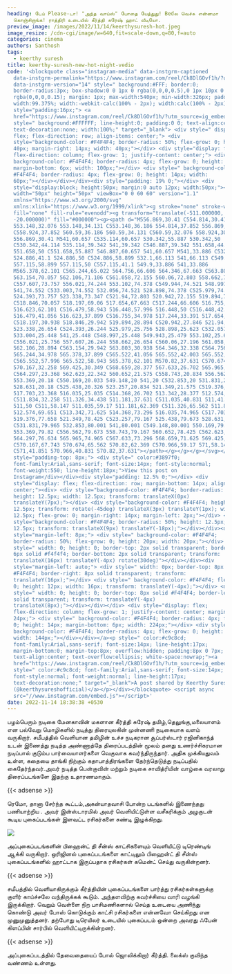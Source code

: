 ```yaml
---
heading: டேய் Please-டா! "அந்த வாய்ஸ்" போதை யேத்துது! Bedல வெச்சு என்னமா
  கொஞ்சிறாங்க! ராத்திரி உடையில் கீர்த்தி சுரேஷ் ஹாட் வீடியோ.
preview_image: /images/2022/11/14/keerthysuresh-hot.jpeg
image_resize: /cdn-cgi/image/w=640,fit=scale-down,q=80,f=auto
categories: cinema
authors: Santhosh
tags:
  - keerthy suresh
title: keerthy-suresh-new-hot-night-vedio
code: '<blockquote class="instagram-media" data-instgrm-captioned
  data-instgrm-permalink="https://www.instagram.com/reel/Ck8DlGOvf1h/?utm_source=ig_embed&amp;utm_campaign=loading"
  data-instgrm-version="14" style=" background:#FFF; border:0;
  border-radius:3px; box-shadow:0 0 1px 0 rgba(0,0,0,0.5),0 1px 10px 0
  rgba(0,0,0,0.15); margin: 1px; max-width:540px; min-width:326px; padding:0;
  width:99.375%; width:-webkit-calc(100% - 2px); width:calc(100% - 2px);"><div
  style="padding:16px;"> <a
  href="https://www.instagram.com/reel/Ck8DlGOvf1h/?utm_source=ig_embed&amp;utm_campaign=loading"
  style=" background:#FFFFFF; line-height:0; padding:0 0; text-align:center;
  text-decoration:none; width:100%;" target="_blank"> <div style=" display:
  flex; flex-direction: row; align-items: center;"> <div
  style="background-color: #F4F4F4; border-radius: 50%; flex-grow: 0; height:
  40px; margin-right: 14px; width: 40px;"></div> <div style="display: flex;
  flex-direction: column; flex-grow: 1; justify-content: center;"> <div style="
  background-color: #F4F4F4; border-radius: 4px; flex-grow: 0; height: 14px;
  margin-bottom: 6px; width: 100px;"></div> <div style=" background-color:
  #F4F4F4; border-radius: 4px; flex-grow: 0; height: 14px; width:
  60px;"></div></div></div><div style="padding: 19% 0;"></div> <div
  style="display:block; height:50px; margin:0 auto 12px; width:50px;"><svg
  width="50px" height="50px" viewBox="0 0 60 60" version="1.1"
  xmlns="https://www.w3.org/2000/svg"
  xmlns:xlink="https://www.w3.org/1999/xlink"><g stroke="none" stroke-width="1"
  fill="none" fill-rule="evenodd"><g transform="translate(-511.000000,
  -20.000000)" fill="#000000"><g><path d="M556.869,30.41 C554.814,30.41
  553.148,32.076 553.148,34.131 C553.148,36.186 554.814,37.852 556.869,37.852
  C558.924,37.852 560.59,36.186 560.59,34.131 C560.59,32.076 558.924,30.41
  556.869,30.41 M541,60.657 C535.114,60.657 530.342,55.887 530.342,50
  C530.342,44.114 535.114,39.342 541,39.342 C546.887,39.342 551.658,44.114
  551.658,50 C551.658,55.887 546.887,60.657 541,60.657 M541,33.886 C532.1,33.886
  524.886,41.1 524.886,50 C524.886,58.899 532.1,66.113 541,66.113 C549.9,66.113
  557.115,58.899 557.115,50 C557.115,41.1 549.9,33.886 541,33.886
  M565.378,62.101 C565.244,65.022 564.756,66.606 564.346,67.663 C563.803,69.06
  563.154,70.057 562.106,71.106 C561.058,72.155 560.06,72.803 558.662,73.347
  C557.607,73.757 556.021,74.244 553.102,74.378 C549.944,74.521 548.997,74.552
  541,74.552 C533.003,74.552 532.056,74.521 528.898,74.378 C525.979,74.244
  524.393,73.757 523.338,73.347 C521.94,72.803 520.942,72.155 519.894,71.106
  C518.846,70.057 518.197,69.06 517.654,67.663 C517.244,66.606 516.755,65.022
  516.623,62.101 C516.479,58.943 516.448,57.996 516.448,50 C516.448,42.003
  516.479,41.056 516.623,37.899 C516.755,34.978 517.244,33.391 517.654,32.338
  C518.197,30.938 518.846,29.942 519.894,28.894 C520.942,27.846 521.94,27.196
  523.338,26.654 C524.393,26.244 525.979,25.756 528.898,25.623 C532.057,25.479
  533.004,25.448 541,25.448 C548.997,25.448 549.943,25.479 553.102,25.623
  C556.021,25.756 557.607,26.244 558.662,26.654 C560.06,27.196 561.058,27.846
  562.106,28.894 C563.154,29.942 563.803,30.938 564.346,32.338 C564.756,33.391
  565.244,34.978 565.378,37.899 C565.522,41.056 565.552,42.003 565.552,50
  C565.552,57.996 565.522,58.943 565.378,62.101 M570.82,37.631 C570.674,34.438
  570.167,32.258 569.425,30.349 C568.659,28.377 567.633,26.702 565.965,25.035
  C564.297,23.368 562.623,22.342 560.652,21.575 C558.743,20.834 556.562,20.326
  553.369,20.18 C550.169,20.033 549.148,20 541,20 C532.853,20 531.831,20.033
  528.631,20.18 C525.438,20.326 523.257,20.834 521.349,21.575 C519.376,22.342
  517.703,23.368 516.035,25.035 C514.368,26.702 513.342,28.377 512.574,30.349
  C511.834,32.258 511.326,34.438 511.181,37.631 C511.035,40.831 511,41.851
  511,50 C511,58.147 511.035,59.17 511.181,62.369 C511.326,65.562 511.834,67.743
  512.574,69.651 C513.342,71.625 514.368,73.296 516.035,74.965 C517.703,76.634
  519.376,77.658 521.349,78.425 C523.257,79.167 525.438,79.673 528.631,79.82
  C531.831,79.965 532.853,80.001 541,80.001 C549.148,80.001 550.169,79.965
  553.369,79.82 C556.562,79.673 558.743,79.167 560.652,78.425 C562.623,77.658
  564.297,76.634 565.965,74.965 C567.633,73.296 568.659,71.625 569.425,69.651
  C570.167,67.743 570.674,65.562 570.82,62.369 C570.966,59.17 571,58.147 571,50
  C571,41.851 570.966,40.831 570.82,37.631"></path></g></g></g></svg></div><div
  style="padding-top: 8px;"> <div style=" color:#3897f0;
  font-family:Arial,sans-serif; font-size:14px; font-style:normal;
  font-weight:550; line-height:18px;">View this post on
  Instagram</div></div><div style="padding: 12.5% 0;"></div> <div
  style="display: flex; flex-direction: row; margin-bottom: 14px; align-items:
  center;"><div> <div style="background-color: #F4F4F4; border-radius: 50%;
  height: 12.5px; width: 12.5px; transform: translateX(0px)
  translateY(7px);"></div> <div style="background-color: #F4F4F4; height:
  12.5px; transform: rotate(-45deg) translateX(3px) translateY(1px); width:
  12.5px; flex-grow: 0; margin-right: 14px; margin-left: 2px;"></div> <div
  style="background-color: #F4F4F4; border-radius: 50%; height: 12.5px; width:
  12.5px; transform: translateX(9px) translateY(-18px);"></div></div><div
  style="margin-left: 8px;"> <div style=" background-color: #F4F4F4;
  border-radius: 50%; flex-grow: 0; height: 20px; width: 20px;"></div> <div
  style=" width: 0; height: 0; border-top: 2px solid transparent; border-left:
  6px solid #f4f4f4; border-bottom: 2px solid transparent; transform:
  translateX(16px) translateY(-4px) rotate(30deg)"></div></div><div
  style="margin-left: auto;"> <div style=" width: 0px; border-top: 8px solid
  #F4F4F4; border-right: 8px solid transparent; transform:
  translateY(16px);"></div> <div style=" background-color: #F4F4F4; flex-grow:
  0; height: 12px; width: 16px; transform: translateY(-4px);"></div> <div
  style=" width: 0; height: 0; border-top: 8px solid #F4F4F4; border-left: 8px
  solid transparent; transform: translateY(-4px)
  translateX(8px);"></div></div></div> <div style="display: flex;
  flex-direction: column; flex-grow: 1; justify-content: center; margin-bottom:
  24px;"> <div style=" background-color: #F4F4F4; border-radius: 4px; flex-grow:
  0; height: 14px; margin-bottom: 6px; width: 224px;"></div> <div style="
  background-color: #F4F4F4; border-radius: 4px; flex-grow: 0; height: 14px;
  width: 144px;"></div></div></a><p style=" color:#c9c8cd;
  font-family:Arial,sans-serif; font-size:14px; line-height:17px;
  margin-bottom:0; margin-top:8px; overflow:hidden; padding:8px 0 7px;
  text-align:center; text-overflow:ellipsis; white-space:nowrap;"><a
  href="https://www.instagram.com/reel/Ck8DlGOvf1h/?utm_source=ig_embed&amp;utm_campaign=loading"
  style=" color:#c9c8cd; font-family:Arial,sans-serif; font-size:14px;
  font-style:normal; font-weight:normal; line-height:17px;
  text-decoration:none;" target="_blank">A post shared by Keerthy Suresh
  (@keerthysureshofficial)</a></p></div></blockquote> <script async
  src="//www.instagram.com/embed.js"></script>'
date: 2022-11-14 18:38:38 +0530
---
```

பழம்பெரும் நடிகை மேனகாவின் மகளான கீர்த்தி சுரேஷ் தமிழ்,தெலுங்கு,மலையாளம் என பல்வேறு மொழிகளில் நடித்து திரையுலகின் முன்னணி நடிகையாக வளம் வருகிறார். சமீபத்தில் வெளியான தமிழின் உச்ச நடிகரான சூப்பர்ஸ்டார் ரஜினிகாந்த் உடன் இணைத்து நடித்த அண்ணாத்தே திரைப்படத்தின் மூலம் தனது உணர்ச்சிகரமான நடிப்பால் குடும்ப பார்வையாளர்களை வெகுவாக கவர்ந்திருந்தார். அதிக முக்கியதுவம் உள்ள, கதையை தாங்கி நிற்கும் கதாபாத்திரங்களை தேர்ந்தெடுத்து நடிப்பதில் கைதேர்ந்தவர்.அவர் நடித்த பென்குவின் மற்றும்  நடிகை சாவித்ரியின் வாழ்கை வரலாறு திரைப்படங்களே இதற்கு  உதாரணமாகும்.

{{< adsense >}}


ரெமோ, தானா சேர்ந்த கூட்டம்,அகன்யாதவாசி போன்ற படங்களில் இணைந்தது பணியாற்றிய  . அவர் இன்ஸ்டாரமில் அவர் வெளியிட்டுள்ள வசீகரிக்கும் அழகுடன் கூடிய புகைப்படங்கள் இளவட்ட  ரசிகர்களை  சுண்டி இழுக்கிறது. 

![](/images/2022/11/14/keerthy-suresh-new-hot-night-vedio22.jpeg)

அப்புகைப்படங்களின் பிஹைன்ட் தி சீன்ஸ் காட்சிகளையும் வெளியிட்டு டிரெண்டிங் ஆக்கி வருகிறார்.‌ ஒரிஜினல் புகைப்படங்களை காட்டிலும் பிஹைன்ட் தி சீன்ஸ் புகைப்படங்களில் ஹாட்டாக இருப்பதாக ரசிகர்கள் கமென்ட் செய்து வருகின்றனர்.

{{< adsense >}}


சமீபத்தில் வெளியாகிருக்கும் கீர்த்தியின் புகைப்படங்களை பார்த்து ரசிகர்கள்களுக்கு குளிர் காய்ச்சலே வந்திருக்கக் கூடும். அந்தளவிற்கு கவர்ச்சியை வாரி வழங்கி இருக்கிறார். வெறும் வெள்ளை நிற பாசிமணிகளால் செய்த உடையை அணிந்து கொண்டு அவர் போஸ் கொடுக்கும் காட்சி ரசிகர்களை என்னவோ செய்கிறது என முனுமுனுத்தனர்.
தற்போது டிரெயிலர் உடையில் புகைப்படம் ஒன்றை அவரது ஃபேன் கிளப்பின் சார்பில் வெளியிட்டிருக்கின்றனர். 

{{< adsense >}}

அப்புகைப்படத்தில் தேவைதையைப் போல் ஜொலிக்கிறார் கீர்த்தி. லைக்ஸ் குவிந்த‌ வண்ணம் உள்ளது.